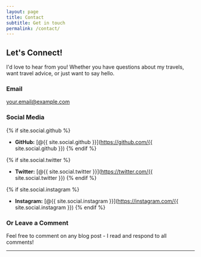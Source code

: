 ```yaml
---
layout: page
title: Contact
subtitle: Get in touch
permalink: /contact/
---
```


## Let's Connect!

I'd love to hear from you! Whether you have questions about my travels, want travel advice, or just want to say hello.

### Email

[your.email@example.com](mailto:your.email@example.com)

### Social Media

{% if site.social.github %}

- **GitHub:** [@{{ site.social.github }}](https://github.com/{{ site.social.github }})
{% endif %}

{% if site.social.twitter %}

- **Twitter:** [@{{ site.social.twitter }}](https://twitter.com/{{ site.social.twitter }})
{% endif %}

{% if site.social.instagram %}

- **Instagram:** [@{{ site.social.instagram }}](https://instagram.com/{{ site.social.instagram }})
{% endif %}

### Or Leave a Comment

Feel free to comment on any blog post - I read and respond to all comments!

---
